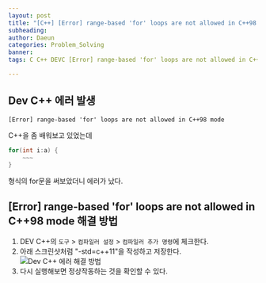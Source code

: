 ```yaml
---
layout: post
title: "[C++] [Error] range-based 'for' loops are not allowed in C++98 mode 해결 방법"
subheading: 
author: Daeun
categories: Problem_Solving
banner:
tags: C C++ DEVC [Error] range-based 'for' loops are not allowed in C++98 mode

---
```


## Dev C++ 에러 발생
```
[Error] range-based 'for' loops are not allowed in C++98 mode
```
C++을 좀 배워보고 있었는데 
```C++
for(int i:a) {
    ~~~
}
```
형식의 for문을 써보았더니 에러가 났다.

## [Error] range-based 'for' loops are not allowed in C++98 mode 해결 방법

1. DEV C++의 `도구` > `컴파일러 설정` > `컴파일러 추가 명령`에 체크한다.
2. 아래 스크린샷처럼 "-std=c++11"을 작성하고 저장한다.
   ![Dev C++ 에러 해결 방법](https://user-images.githubusercontent.com/79370538/224240447-aeb4b796-1b29-4e36-91a2-4ec642cd879a.png)
3. 다시 실행해보면 정상작동하는 것을 확인할 수 있다.